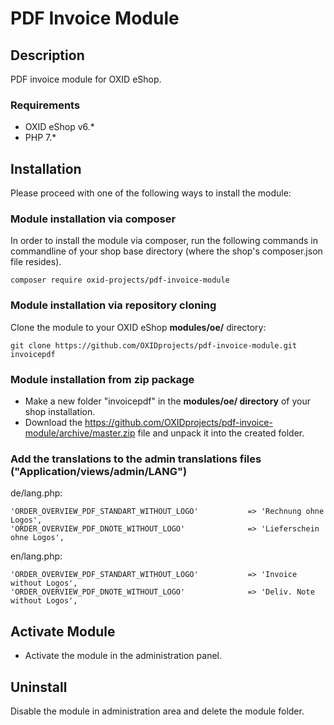 # PDF Invoice Module

## Description

PDF invoice module for OXID eShop.

### Requirements

* OXID eShop v6.*
* PHP 7.*

## Installation

Please proceed with one of the following ways to install the module:

### Module installation via composer

In order to install the module via composer, run the following commands in commandline of your shop base directory 
(where the shop's composer.json file resides).

```
composer require oxid-projects/pdf-invoice-module
```

### Module installation via repository cloning

Clone the module to your OXID eShop **modules/oe/** directory:
```
git clone https://github.com/OXIDprojects/pdf-invoice-module.git invoicepdf
```

### Module installation from zip package

* Make a new folder "invoicepdf" in the **modules/oe/ directory** of your shop installation. 
* Download the https://github.com/OXIDprojects/pdf-invoice-module/archive/master.zip file and unpack it into the created folder.

### Add the translations to the admin translations files ("Application/views/admin/LANG")

de/lang.php:
```
'ORDER_OVERVIEW_PDF_STANDART_WITHOUT_LOGO'           => 'Rechnung ohne Logos',
'ORDER_OVERVIEW_PDF_DNOTE_WITHOUT_LOGO'              => 'Lieferschein ohne Logos',
```

en/lang.php:
```
'ORDER_OVERVIEW_PDF_STANDART_WITHOUT_LOGO'           => 'Invoice without Logos',
'ORDER_OVERVIEW_PDF_DNOTE_WITHOUT_LOGO'              => 'Deliv. Note without Logos',
```

## Activate Module

- Activate the module in the administration panel.

## Uninstall

Disable the module in administration area and delete the module folder.
